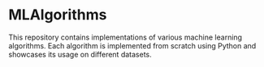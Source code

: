 # MLAlgorithms
This repository contains implementations of various machine learning algorithms. Each algorithm is implemented from scratch using Python and showcases its usage on different datasets.
